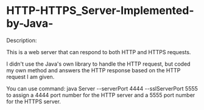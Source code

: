 # HTTP-HTTPS_Server-Implemented-by-Java-

Description:

This is a web server that can respond to both HTTP and HTTPS requests.

I didn't use the Java's own library to handle the HTTP request, but coded my own method and answers the HTTP response based on the HTTP request I am given.

You can use command: java Server --serverPort 4444 --sslServerPort 5555     to assign a 4444 port number for the HTTP server and a 5555 port number for the HTTPS server.


